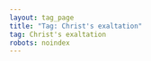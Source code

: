 ```yaml
---
layout: tag_page
title: "Tag: Christ's exaltation"
tag: Christ's exaltation
robots: noindex
---
```

